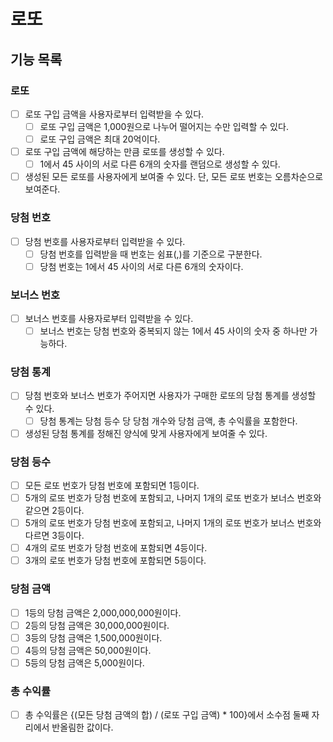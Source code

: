 # 로또

## 기능 목록

### 로또
- [ ] 로또 구입 금액을 사용자로부터 입력받을 수 있다.
  - [ ] 로또 구입 금액은 1,000원으로 나누어 떨어지는 수만 입력할 수 있다.
  - [ ] 로또 구입 금액은 최대 20억이다.
- [ ] 로또 구입 금액에 해당하는 만큼 로또를 생성할 수 있다.
  - [ ] 1에서 45 사이의 서로 다른 6개의 숫자를 랜덤으로 생성할 수 있다.
- [ ] 생성된 모든 로또를 사용자에게 보여줄 수 있다. 단, 모든 로또 번호는 오름차순으로 보여준다.

### 당첨 번호
- [ ] 당첨 번호를 사용자로부터 입력받을 수 있다.
  - [ ] 당첨 번호를 입력받을 때 번호는 쉼표(,)를 기준으로 구분한다.
  - [ ] 당첨 번호는 1에서 45 사이의 서로 다른 6개의 숫자이다.

### 보너스 번호
- [ ] 보너스 번호를 사용자로부터 입력받을 수 있다.
  - [ ] 보너스 번호는 당첨 번호와 중복되지 않는 1에서 45 사이의 숫자 중 하나만 가능하다.

### 당첨 통계
- [ ] 당첨 번호와 보너스 번호가 주어지면 사용자가 구매한 로또의 당첨 통계를 생성할 수 있다.
  - [ ] 당첨 통계는 당첨 등수 당 당첨 개수와 당첨 금액, 총 수익률을 포함한다.
- [ ] 생성된 당첨 통계를 정해진 양식에 맞게 사용자에게 보여줄 수 있다.

### 당첨 등수
- [ ] 모든 로또 번호가 당첨 번호에 포함되면 1등이다.
- [ ] 5개의 로또 번호가 당첨 번호에 포함되고, 나머지 1개의 로또 번호가 보너스 번호와 같으면 2등이다.
- [ ] 5개의 로또 번호가 당첨 번호에 포함되고, 나머지 1개의 로또 번호가 보너스 번호와 다르면 3등이다.
- [ ] 4개의 로또 번호가 당첨 번호에 포함되면 4등이다.
- [ ] 3개의 로또 번호가 당첨 번호에 포함되면 5등이다.

### 당첨 금액
- [ ] 1등의 당첨 금액은 2,000,000,000원이다.
- [ ] 2등의 당첨 금액은 30,000,000원이다.
- [ ] 3등의 당첨 금액은 1,500,000원이다.
- [ ] 4등의 당첨 금액은 50,000원이다.
- [ ] 5등의 당첨 금액은 5,000원이다.

### 총 수익률
- [ ] 총 수익률은 {(모든 당첨 금액의 합) / (로또 구입 금액) * 100}에서 소수점 둘째 자리에서 반올림한 값이다.